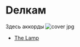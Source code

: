 # Dелкам
Здесь аккорды
![cover jpg](https://github.com/KKOOXXOOLL/WDSWD/assets/133001225/beeb4b6b-044d-4ea0-8979-26ba702acc1e)
- [The Lamp](songs/thelamp.md)
